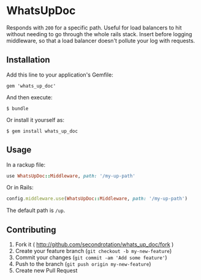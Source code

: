 # WhatsUpDoc

Responds with `200` for a specific path. Useful for load balancers to hit without needing to go through the whole rails
stack. Insert before logging middleware, so that a load balancer doesn't pollute your log with requests.

## Installation

Add this line to your application's Gemfile:

    gem 'whats_up_doc'

And then execute:

    $ bundle

Or install it yourself as:

    $ gem install whats_up_doc

## Usage

In a rackup file:

``` ruby
use WhatsUpDoc::Middleware, path: '/my-up-path'
```

Or in Rails:

``` ruby
config.middleware.use(WhatsUpDoc::Middleware, path: '/my-up-path')
```

The default path is `/up`.

## Contributing

1. Fork it ( http://github.com/secondrotation/whats_up_doc/fork )
2. Create your feature branch (`git checkout -b my-new-feature`)
3. Commit your changes (`git commit -am 'Add some feature'`)
4. Push to the branch (`git push origin my-new-feature`)
5. Create new Pull Request
